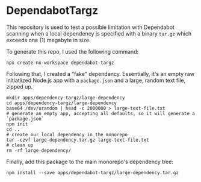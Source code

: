 

# DependabotTargz

This repository is used to test a possible limitation with Dependabot scanning when a local dependency is specified with a binary `tar.gz` which exceeds one (1) megabyte in size.

To generate this repo, I used the following command:

```shell
npx create-nx-workspace dependabot-targz
```

Following that, I created a "fake" dependency. Essentially, it's an empty raw initiatlized Node.js app with a `package.json` and a large,
random text file, zipped up.

```shell
mkdir apps/dependency-targz/large-dependency
cd apps/dependency-targz/large-dependency
base64 /dev/urandom | head -c 2000000 > large-text-file.txt
# generate an empty app, accepting all defaults, so it will generate a `package.json`
npm init
cd ..
# create our local dependency in the monorepo
tar -czvf large-dependency.tar.gz large-text-file.txt
# clean up
rm -rf large-dependency/
```

Finally, add this package to the main monorepo's dependency tree:

```shell
npm install --save apps/dependabot-targz/large-dependency.tar.gz
```
